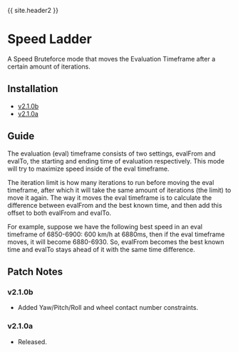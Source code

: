 {{ site.header2 }}

# Speed Ladder

A Speed Bruteforce mode that moves the Evaluation Timeframe after a certain amount of iterations.

## Installation

- [v2.1.0b](https://github.com/Sai-Moen/TMInterface-AS-SaiMoen/releases/download/incremental_v2.1.0a/speed_ladder.zip)
- [v2.1.0a](https://github.com/Sai-Moen/TMInterface-AS-SaiMoen/releases/download/speed_ladder_v2.1.0a/speed_ladder.zip)

## Guide

The evaluation (eval) timeframe consists of two settings, evalFrom and evalTo,
the starting and ending time of evaluation respectively.
This mode will try to maximize speed inside of the eval timeframe.

The iteration limit is how many iterations to run before moving the eval timeframe,
after which it will take the same amount of iterations (the limit) to move it again.
The way it moves the eval timeframe is to calculate the difference between evalFrom and the best known time,
and then add this offset to both evalFrom and evalTo.

For example, suppose we have the following best speed in an eval timeframe of 6850-6900:
600 km/h at 6880ms, then if the eval timeframe moves, it will become 6880-6930.
So, evalFrom becomes the best known time and evalTo stays ahead of it with the same time difference.

## Patch Notes

### v2.1.0b

- Added Yaw/Pitch/Roll and wheel contact number constraints.

### v2.1.0a

- Released.

